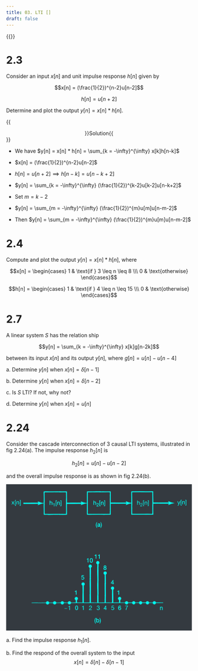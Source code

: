 ```yaml
---
title: 03. LTI []
draft: false
---
```


{{<toc>}}

# 2.3
Consider an input $x[n]$ and unit impulse response $h[n]$ given by

$$x[n] = (\frac{1}{2})^{n-2}u[n-2]$$

$$h[n] = u[n+2]$$

Determine and plot the output $y[n] = x[n] * h[n]$.

{{<center>}}Solution{{</center>}}

- We have $y[n] = x[n] * h[n] = \sum_{k = -\infty}^{\infty} x[k]h[n-k]$

- $x[n] = (\frac{1}{2})^{n-2}u[n-2]$

- $h[n] = u[n+2] \implies h[n-k] = u[n-k+2]$

- $y[n] = \sum_{k = -\infty}^{\infty} (\frac{1}{2})^{k-2}u[k-2]u[n-k+2]$

- Set $m = k-2$

- $y[n] = \sum_{m = -\infty}^{\infty} (\frac{1}{2})^{m}u[m]u[n-m-2]$

- Then $y[n] = \sum_{m = -\infty}^{\infty} (\frac{1}{2})^{m}u[m]u[n-m-2]$

# 2.4
Compute and plot the output $y[n] = x[n] * h[n]$, where

$$x[n] = \begin{cases} 1 & \text{if } 3 \leq n \leq 8 \\\ 0 & \text{otherwise} \end{cases}$$

$$h[n] = \begin{cases} 1 & \text{if } 4 \leq n \leq 15 \\\ 0 & \text{otherwise} \end{cases}$$


# 2.7
A linear system $S$ has the relation ship

$$y[n] = \sum_{k = -\infty}^{\infty} x[k]g[n-2k]$$

between its input $x[n]$ and its output $y[n]$, where $g[n] = u[n] - u[n-4]$

a. Determine $y[n]$ when $x[n] = \delta[n-1]$

b. Determine $y[n]$ when $x[n] = \delta[n-2]$

c. Is $S$ LTl? If not, why not?

d. Determine $y[n]$ when $x[n] = u[n]$

# 2.24
Consider the cascade interconnection of 3 causal LTI systems, illustrated in fig 2.24(a). The impulse response $h_2[n]$ is

$$h_2[n] = u[n] - u[n-2]$$

and the overall impulse response is as shown in fig 2.24(b).

![](P2.24.webp "P2.24")

a. Find the impulse response $h_1[n]$.

b. Find the respond of the overall system to the input
$$x[n] = \delta[n] - \delta[n-1]$$
